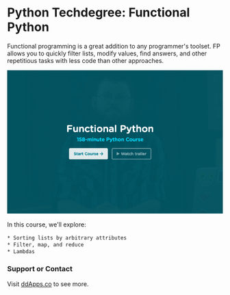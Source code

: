 # Python Techdegree: Functional Python
Functional programming is a great addition to any programmer's toolset. FP allows you to quickly filter lists, modify values, find answers, and other repetitious tasks with less code than other approaches.

![](banner.png?raw=true)

In this course, we'll explore:

    * Sorting lists by arbitrary attributes
    * Filter, map, and reduce
    * Lambdas

### Support or Contact
Visit [ddApps.co](http://ddapps.co) to see more.
